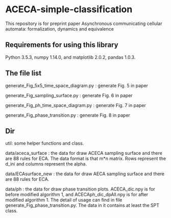 # ACECA-simple-classification
This repository is for preprint paper Asynchronous communicating cellular automata: formalization, dynamics and equivalence

## Requirements for using this library 
Python 3.5.3, numpy 1.14.0, and matplotlib 2.0.2, pandas 1.0.3.

## The file list
generate_Fig_5x5_time_space_diagram.py : generate Fig. 5 in paper

generate_Fig_sampling_surface.py : generate Fig. 6 in paper

generate_Fig_ph_time_space_diagram.py : generate Fig. 7 in paper

generate_Fig_phase_transition.py : generate Fig. 8 in paper


## Dir 
util: some helper functions and class.

data/aceca_surface : the data for draw ACECA sampling surface and there are 88 rules for ECA. The data format is that m*n matrix. Rows represent the d_ini and columns represent the alpha.

data/ECAsurface_new : the data for draw AECA sampling surface and there are 88 rules for ECA.

data/ph : the data for draw phase transition plots. ACECA_dic.npy is for before modified algorithm 1, and ACECAph_dic_dpAll.npy is for after modified algorithm 1. The detail of usage can find in file generate_Fig_phase_transition.py. The data in it contains at least the SPT class.

